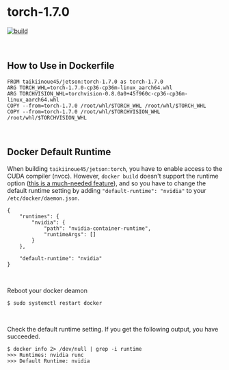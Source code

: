 # torch-1.7.0

[![build](https://github.com/taikiinoue45/docker-jetson/actions/workflows/build.yml/badge.svg?branch=torch-1.7.0)](https://github.com/taikiinoue45/docker-jetson/actions/workflows/build.yml)

<br>

## How to Use in Dockerfile
```
FROM taikiinoue45/jetson:torch-1.7.0 as torch-1.7.0
ARG TORCH_WHL=torch-1.7.0-cp36-cp36m-linux_aarch64.whl
ARG TORCHVISION_WHL=torchvision-0.8.0a0+45f960c-cp36-cp36m-linux_aarch64.whl
COPY --from=torch-1.7.0 /root/whl/$TORCH_WHL /root/whl/$TORCH_WHL
COPY --from=torch-1.7.0 /root/whl/$TORCHVISION_WHL /root/whl/$TORCHVISION_WHL
```

<br>

## Docker Default Runtime
When building `taikiinoue45/jetson:torch`, you have to enable access to the CUDA compiler (nvcc). However, `docker build` doesn't support the runtime option ([this is a much-needed feature](https://github.com/NVIDIA/nvidia-docker/issues/595)), and so you have to change the default runtime setting by adding `"default-runtime": "nvidia"` to your `/etc/docker/daemon.json`.
```
{
    "runtimes": {
        "nvidia": {
            "path": "nvidia-container-runtime",
            "runtimeArgs": []
        }
    },

    "default-runtime": "nvidia"
}
```

<br>

Reboot your docker deamon
```
$ sudo systemctl restart docker
```

<br>

Check the default runtime setting. If you get the following output, you have succeeded.
```
$ docker info 2> /dev/null | grep -i runtime
>>> Runtimes: nvidia runc
>>> Default Runtime: nvidia
```
